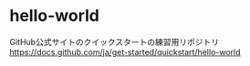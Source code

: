 # hello-world
GitHub公式サイトのクイックスタートの練習用リポジトリ
https://docs.github.com/ja/get-started/quickstart/hello-world
